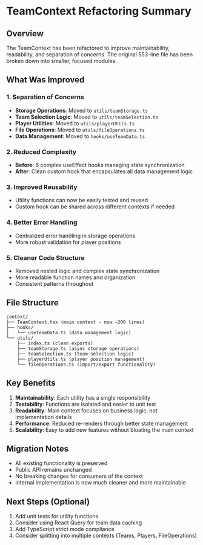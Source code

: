 # TeamContext Refactoring Summary

## Overview
The TeamContext has been refactored to improve maintainability, readability, and separation of concerns. The original 553-line file has been broken down into smaller, focused modules.

## What Was Improved

### 1. **Separation of Concerns**
- **Storage Operations**: Moved to `utils/teamStorage.ts`
- **Team Selection Logic**: Moved to `utils/teamSelection.ts`
- **Player Utilities**: Moved to `utils/playerUtils.ts`
- **File Operations**: Moved to `utils/fileOperations.ts`
- **Data Management**: Moved to `hooks/useTeamData.ts`

### 2. **Reduced Complexity**
- **Before**: 6 complex useEffect hooks managing state synchronization
- **After**: Clean custom hook that encapsulates all data management logic

### 3. **Improved Reusability**
- Utility functions can now be easily tested and reused
- Custom hook can be shared across different contexts if needed

### 4. **Better Error Handling**
- Centralized error handling in storage operations
- More robust validation for player positions

### 5. **Cleaner Code Structure**
- Removed nested logic and complex state synchronization
- More readable function names and organization
- Consistent patterns throughout

## File Structure

```
context/
├── TeamContext.tsx (main context - now ~200 lines)
├── hooks/
│   └── useTeamData.ts (data management logic)
└── utils/
    ├── index.ts (clean exports)
    ├── teamStorage.ts (async storage operations)
    ├── teamSelection.ts (team selection logic)
    ├── playerUtils.ts (player position management)
    └── fileOperations.ts (import/export functionality)
```

## Key Benefits

1. **Maintainability**: Each utility has a single responsibility
2. **Testability**: Functions are isolated and easier to unit test
3. **Readability**: Main context focuses on business logic, not implementation details
4. **Performance**: Reduced re-renders through better state management
5. **Scalability**: Easy to add new features without bloating the main context

## Migration Notes

- All existing functionality is preserved
- Public API remains unchanged
- No breaking changes for consumers of the context
- Internal implementation is now much cleaner and more maintainable

## Next Steps (Optional)

1. Add unit tests for utility functions
2. Consider using React Query for team data caching
3. Add TypeScript strict mode compliance
4. Consider splitting into multiple contexts (Teams, Players, FileOperations)
